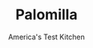 ---
layout: ../../layouts/MarkdownPostLayout.astro
title: Palomilla
author: America's Test Kitchen
pubDate: 2023-03-15
description: "This Cuban American favorite delivers outsize flavor."
image_url: https://res.cloudinary.com/hksqkdlah/image/upload/ar_1:1,c_fill,dpr_2.0,f_auto,fl_lossy.progressive.strip_profile,g_faces:auto,q_auto:low,w_344/SFS_PalomillaSteak-85_hii5hi
tags: ["Main Courses","Beef"]
calories: 1940
protein: 35
carbohydrates: 9
fats: 
fiber: 1
ingredients: ["2 tablespoons, unsalted butter","3 cups (¼-inch-thick) sliced, onions","1 1/4 teaspoons, table salt, divided","3 , garlic cloves, minced","1 1/2 pounds, skirt steak, trimmed and cut with grain into 3-inch portions","1 teaspoon, pepper","2 tablespoons, vegetable oil","2 tablespoons, chopped fresh cilantro","1 tablespoon, lime juice"]
serves: 4
time: "55 minutes"
instructions: ["Melt butter in 12-inch nonstick skillet over medium heat. Add onions and ½ teaspoon salt. Cover and cook, stirring occasionally, until onions have softened, about 10 minutes. Uncover and continue to cook until onions begin to brown, about 2 minutes longer. Add garlic and cook until fragrant, about 2 minutes. Transfer to bowl and tent with aluminum foil. Wipe skillet clean with paper towels.","Pat steaks dry with paper towels and sprinkle with pepper and remaining ¾ teaspoon salt. Heat oil in now-empty skillet over high heat until just smoking. Add steaks and cook, without moving them, until well browned on first side, about 3 minutes.","Flip steaks and cook, without moving them, until browned on second side and registering 130 to 135 degrees, about 2 minutes. Transfer steaks to carving board, tent with foil, and let rest for 10 minutes. Pour off fat from skillet. Add onion mixture to now-empty skillet, cover, and let sit off heat to rewarm while steaks rest.","Stir cilantro and lime juice into onion mixture. Slice steaks thin against grain and transfer to platter. Spoon onion mixture over top. Serve."]
nutrition: ["585 mg Potassium","277 mg Phosphorus","40 mg Calcium","3 mg Iron","45 mg Magnesium","645 mg Sodium","10 mg Zinc","34 g Fat","8 mg Niacin (B3)","16 g Monounsaturated","2 g Polyunsaturated","8 mg Vitamin C","125 mg Cholesterol","12 g Saturated","1 g Trans","1 g Fiber","22 µg Folate (food)","3 g Sugars","6 µg Vitamin K","196 g Water","9 g Carbs","22 µg Folate equivalent (total)","35 g Protein","2 mg Vitamin E","4 µg Vitamin B12","57 µg Vitamin A","485 kcal Energy","1940 calories"]
notes: "Youll need about three medium onions for this recipe. Try to find skirt steaks with an even thickness throughout to allow for more even cooking. It is difficult to take an accurate temperature on skirt steaks because they are so thin; if you have trouble getting a reading, rely on the times in the recipe. Depending on the length of your whole skirt steaks, you will get anywhere from five to eight portions once the steaks are cut into 3-inch sections. Fresh lime juice is essential here. Youll need a 12-inch nonstick skillet with a lid for this recipe."
---